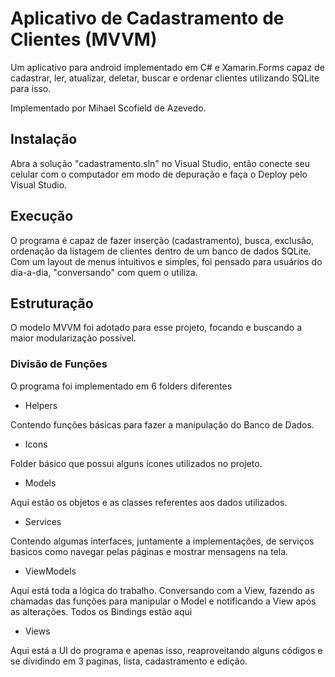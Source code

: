 # Aplicativo de Cadastramento de Clientes (MVVM)
Um aplicativo para android implementado em C# e Xamarin.Forms capaz de cadastrar, ler, atualizar, deletar, buscar e ordenar clientes utilizando SQLite para isso.

Implementado por Mihael Scofield de Azevedo.

## Instalação
Abra a solução "cadastramento.sln" no Visual Studio, então conecte seu celular com o computador em modo de depuração e faça o Deploy pelo Visual Studio.

## Execução
O programa é capaz de fazer inserção (cadastramento), busca, exclusão, ordenação da listagem de clientes dentro de um banco de dados SQLite.
Com um layout de menus intuitivos e simples, foi pensado para usuários do dia-a-dia, "conversando" com quem o utiliza.

## Estruturação
O modelo MVVM foi adotado para esse projeto, focando e buscando a maior modularização possível.

### Divisão de Funções
O programa foi implementado em 6 folders diferentes

  - Helpers 
  
  Contendo funções básicas para fazer a manipulação do Banco de Dados.
  
  - Icons
  
  Folder básico que possui alguns ícones utilizados no projeto.
   
  - Models
  
  Aqui estão os objetos e as classes referentes aos dados utilizados.
  
  - Services
   
   Contendo algumas interfaces, juntamente a implementações, de serviços basicos como navegar pelas páginas e mostrar mensagens na tela.
   
   - ViewModels
   
   Aqui está toda a lógica do trabalho. Conversando com a View, fazendo as chamadas das funções para manipular o Model e notificando a View após as alterações.
   Todos os Bindings estão aqui
   
   - Views
   
   Aqui está a UI do programa e apenas isso, reaproveitando alguns códigos e se dividindo em 3 paginas, lista, cadastramento e edição.
   
